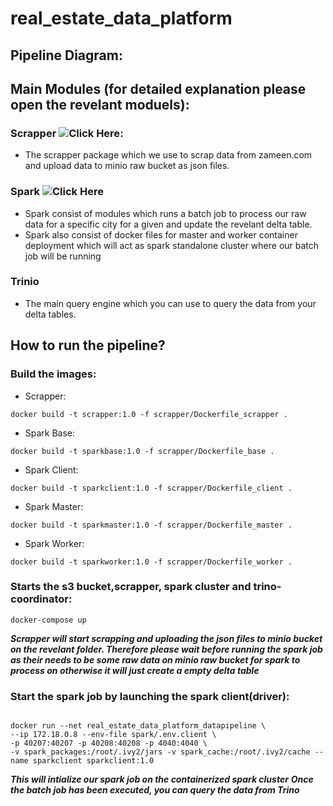 # real_estate_data_platform

## Pipeline Diagram:


## Main Modules (for detailed explanation please open the revelant moduels):

### Scrapper ![Click Here](https://github.com/keenborder786/real_estate_data_platform/blob/main/scrapper):

- The scrapper package which we use to scrap data from zameen.com and upload data to minio raw bucket as json files. 


### Spark ![Click Here](https://github.com/keenborder786/real_estate_data_platform/blob/main/spark)

- Spark consist of modules which runs a batch job to process our raw data for a specific city for a given and update the revelant delta table.
- Spark also consist of docker files for master and worker container deployment which will act as spark standalone cluster where our batch job will be running 

### Trinio

- The main query engine which you can use to query the data from your delta tables.

## How to run the pipeline?

### Build the images:
- Scrapper:
```console
docker build -t scrapper:1.0 -f scrapper/Dockerfile_scrapper .
```
- Spark Base:
```console
docker build -t sparkbase:1.0 -f scrapper/Dockerfile_base .
```
- Spark Client:
```console
docker build -t sparkclient:1.0 -f scrapper/Dockerfile_client .
```
- Spark Master:
```console
docker build -t sparkmaster:1.0 -f scrapper/Dockerfile_master .
```
- Spark Worker:
```console
docker build -t sparkworker:1.0 -f scrapper/Dockerfile_worker .
```

### Starts the s3 bucket,scrapper, spark cluster and trino-coordinator:
    
```console
docker-compose up
```
***Scrapper will start scrapping and uploading the json files to minio bucket on the revelant folder. Therefore please wait before running the spark job as their needs to be some raw data on minio raw bucket for spark to process on otherwise it will just create a empty delta table***

### Start the spark job by launching the spark client(driver):

```console

docker run --net real_estate_data_platform_datapipeline \
--ip 172.18.0.8 --env-file spark/.env.client \
-p 40207:40207 -p 40208:40208 -p 4040:4040 \
-v spark_packages:/root/.ivy2/jars -v spark_cache:/root/.ivy2/cache --name sparkclient sparkclient:1.0

```
***This will intialize our spark job on the containerized spark cluster***
***Once the batch job has been executed, you can query the data from Trino***